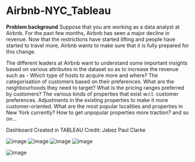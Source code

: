 # Airbnb-NYC_Tableau
**Problem background** Suppose that you are working as a data analyst at Airbnb. For the past few months, Airbnb has seen a major decline in revenue. Now that the restrictions have started lifting and people have started to travel more, Airbnb wants to make sure that it is fully prepared for this change. 

The different leaders at Airbnb want to understand some important insights based on various attributes in the dataset so as to increase the revenue such as -  Which type of hosts to acquire more and where? The categorisation of customers based on their preferences. What are the neighbourhoods they need to target? What is the pricing ranges preferred by customers? The various kinds of properties that exist w.r.t. customer preferences. Adjustments in the existing properties to make it more customer-oriented. What are the most popular localities and properties in New York currently? How to get unpopular properties more traction? and so on...


Dashboard Created in TABLEAU
Credit: Jabez Paul Clarke



![image](https://user-images.githubusercontent.com/90130378/161399352-997a0631-4967-4ff7-8cc5-c4f904bd00dc.png)
![image](https://user-images.githubusercontent.com/90130378/161399384-0925ed10-abd0-427b-b004-1509459c2a46.png)
![image](https://user-images.githubusercontent.com/90130378/161399436-df8b0931-ae5e-48dc-9436-f9a82560dcfc.png)
![image](https://user-images.githubusercontent.com/90130378/161399467-b64bd9dd-fc73-46f4-9a43-10a26db7a40b.png)

![image](https://user-images.githubusercontent.com/90130378/161399005-1beb17d4-be77-4d04-abe4-58208acb06bb.png)
